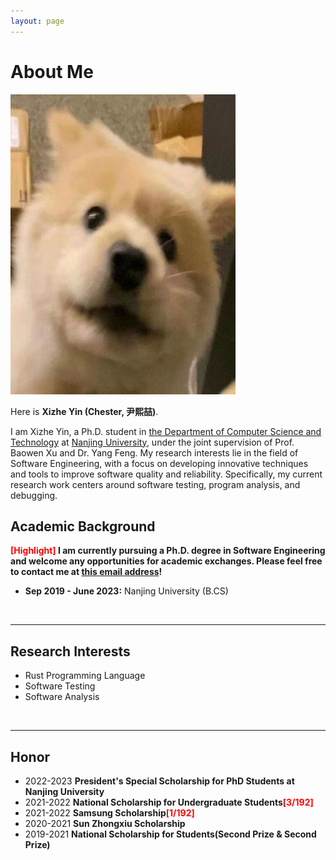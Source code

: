 ```yaml
---
layout: page
---
```


# About Me

<img src="images/yxz.jpg" class="floatpic" width="360" height="480">

Here is **Xizhe Yin (Chester, 尹熙喆)**.

I am Xizhe Yin, a Ph.D. student in [the Department of Computer Science and Technology](https://cs.nju.edu.cn/main.htm) at [Nanjing University](https://njunju.nju.edu.cn/EN/main.htm), under the joint supervision of Prof. Baowen Xu and Dr. Yang Feng. My research interests lie in the field of Software Engineering, with a focus on developing innovative techniques and tools to improve software quality and reliability. Specifically, my current research work centers around software testing, program analysis, and debugging.
<br>

## Academic Background

**<font color='red'>[Highlight]</font> I am currently pursuing a Ph.D. degree in Software Engineering and welcome any opportunities for academic exchanges. Please feel free to contact me at [this email address](xizheyin@smail.nju.edu.cn)!**

- **Sep 2019 - June 2023:** Nanjing University (B.CS)
<br>

---

## Research Interests

- Rust Programming Language
- Software Testing
- Software Analysis
<br>

---

## Honor
- 2022-2023 **President's Special Scholarship for PhD Students at Nanjing University**
- 2021-2022 **National Scholarship for Undergraduate Students<font color='red'>[3/192]</font>**
- 2021-2022 **Samsung Scholarship<font color='red'>[1/192]</font>**
- 2020-2021 **Sun Zhongxiu Scholarship**
- 2019-2021 **National Scholarship for Students(Second Prize & Second Prize)**